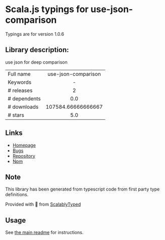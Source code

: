 
# Scala.js typings for use-json-comparison

Typings are for version 1.0.6

## Library description:
use json for deep comparison

|                    |                 |
| ------------------ | :-------------: |
| Full name          | use-json-comparison |
| Keywords           | - |
| # releases         | 2 |
| # dependents       | 0.0 |
| # downloads        | 107584.66666666667 |
| # stars            | 5.0 |

## Links
- [Homepage](https://github.com/chenshuai2144/useJSONComparison#readme)
- [Bugs](https://github.com/chenshuai2144/useJSONComparison/issues)
- [Repository](https://github.com/chenshuai2144/useJSONComparison)
- [Npm](https://www.npmjs.com/package/use-json-comparison)
    


## Note
This library has been generated from typescript code from first party type definitions.

Provided with :purple_heart: from [ScalablyTyped](https://github.com/oyvindberg/ScalablyTyped)

## Usage
See [the main readme](../../readme.md) for instructions.


